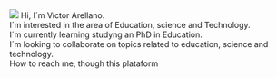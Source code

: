 <img src="GitHub">
Hi, I´m Víctor Arellano. <br>
I´m interested in the area of Education, science and Technology.<br>
I´m currently learning studyng an PhD in Education.<br>
I´m looking to collaborate on topics related to education, science and technology.<br>
How to reach me, though this plataform
